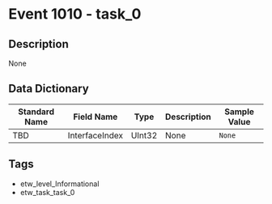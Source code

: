 # Event 1010 - task_0

## Description
None

## Data Dictionary
|Standard Name|Field Name|Type|Description|Sample Value|
|---|---|---|---|---|
|TBD|InterfaceIndex|UInt32|None|`None`|

## Tags
* etw_level_Informational
* etw_task_task_0